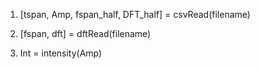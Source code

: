 1. [tspan, Amp, fspan_half, DFT_half] = csvRead(filename)

2. [fspan, dft] = dftRead(filename)

3. Int = intensity(Amp)